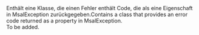<Namespace Name="Microsoft.Identity.Client.Internal">
  <Docs>
    <summary><span data-ttu-id="62d30-101">Enthält eine Klasse, die einen Fehler enthält Code, die als eine Eigenschaft in MsalException zurückgegeben.</span><span class="sxs-lookup"><span data-stu-id="62d30-101">Contains a class that provides an error code returned as a property in MsalException.</span></span></summary> 
    <remarks>To be added.</remarks>
  </Docs>
</Namespace>

